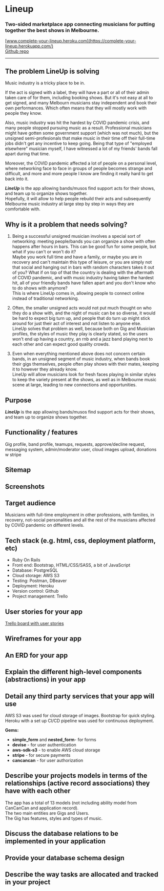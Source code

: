 # Lineup
### Two-sided marketplace app connecting musicians for putting together the best shows in Melbourne.

[www.complete-your-lineup.heroku.com](https://complete-your-lineup.herokuapp.com/)<br>
[Github repo](https://github.com/chivoi/lineup)
___

## The problem LineUp is solving

Music industry is a tricky place to be in.<br>

If the act is signed with a label, they will have a part or all of their admin taken care of for them, including booking shows. But it's not easy at all to get signed, and many Melbourn musicians stay independent and book their own performances. Which often means that they will mostly work with people they know.

Also, music industry was hit the hardest by COVID pandemic crisis, and many people stopped pursuing music as a result. Professional musicians might have gotten some government support (which was not much), but the unsigned semi-profesionals that make music in their time off their full-time jobs didn't get any incentive to keep going. Being that type of "employed elsewhere" musician myself, I have witnessed a lot of my friends' bands fall apart during that time.<br>

Moreover, the COVID pandemic affected a lot of people on a personal level, where networking face to face in groups of people becomes strange and difficult, and more and more people I know are finding it really hard to get back into it.

***LineUp*** is the app allowing bands/musos find support acts for their shows, and team up to organize shows together.<br>
Hopefully, it will allow to help people rebuild their acts and subsequently Melbourne music industry at large step by step in ways they are comfortable with.

## Why is it a problem that needs solving?

1. Being a successful unsigned musician involves a special sort of networking: meeting people/bands you can organize a show with often happens after hours in bars. This can be good fun for some people, but what if you can't or won't do it?<br> 
Maybe you work full time and have a family, or maybe you are in recovery and can't maintain this type of leisure, or you are simply not that social and hanging out in bars with random characters takes it out of you? What if on top of that the country is dealing with the aftermath of COVID pandemic, and with music industry having taken the hardest hit, all of your friendly bands have fallen apart and you don't know who to do shows with anymore?<br>
This is where LineUp comes in, allowing people to connect online instead of traditional networking.<br>

2. Often, the smaller unsigned acts would not put much thought on who they do a show with, and the night of music can be so diverse, it would be hard to expect big turn up, and people that do turn up might stick around for just their act of interest and not listen to anyone else. <br>
LineUp solves that problem as well, because both on Gig and Musician profiles, the styles of music they play is clearly stated, so the users won't end up having a country, an rnb and a jazz band playing next to each other and can expect good quality crowds.<br>

3. Even when everything mentioned above does not concern certain bands, in an unsigned segment of music industry, when bands book their gigs themselves, people often play shows with their mates, keeping it to however they already know. <br>
LineUp will allow musicians look for fresh faces playing in similar styles to keep the variety present at the shows, as well as in Melbourne music scene at large, leading to new connections and opportunities.

## Purpose

***LineUp*** is the app allowing bands/musos find support acts for their shows, and team up to organize shows together.

## Functionality / features

Gig profile, band profile, teamups, requests, approve/decline request, messaging system, admin/moderator user, cloud images upload, donations w stripe

## Sitemap

## Screenshots

## Target audience

Musicians with full-time employment in other professions, with families, in recovery, not-social personalities and all the rest of the musicians affected by COVID pandemic on different levels.

## Tech stack (e.g. html, css, deployment platform, etc)

* Ruby On Rails
* Front end: Bootstrap, HTML/CSS/SASS, a bit of JavaScript
* Database: PostgreSQL
* Cloud storage: AWS S3
* Testing: Postman, DBeaver
* Deployment: Heroku
* Version control: Github
* Project management: Trello

## User stories for your app

[Trello board with user stories](https://trello.com/b/72F5mdXW/lineup)

## Wireframes for your app

## An ERD for your app

## Explain the different high-level components (abstractions) in your app

## Detail any third party services that your app will use

AWS S3 was used for cloud storage of images. Bootstrap for quick styling. Heroku with a set up CI/CD pipeline was used for continuous deployment.

**Gems:**
* **simple_form** and **nested_form**- for forms
* **devise** - for user authentication 
* **aws-sdk-s3** - to enable AWS cloud storage
* **stripe** - for secure payments
* **cancancan** - for user authorization

## Describe your projects models in terms of the relationships (active record associations) they have with each other

The app has a total of 13 models (not including ability model from CanCanCan and application record).<br>
The two main entities are Gigs and Users.<br>
The Gig has features, styles and types of music.


## Discuss the database relations to be implemented in your application
##	Provide your database schema design
##	Describe the way tasks are allocated and tracked in your project